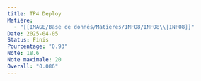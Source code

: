 ```yaml
---
title: TP4 Deploy
Matiére:
  - "[[IMAGE/Base de donnés/Matières/INFO8/INFO8\\|INFO8]]"
Date: 2025-04-05
Status: Finis
Pourcentage: "0.93"
Note: 18.6
Note maximale: 20
Overall: "0.086"
---
```

